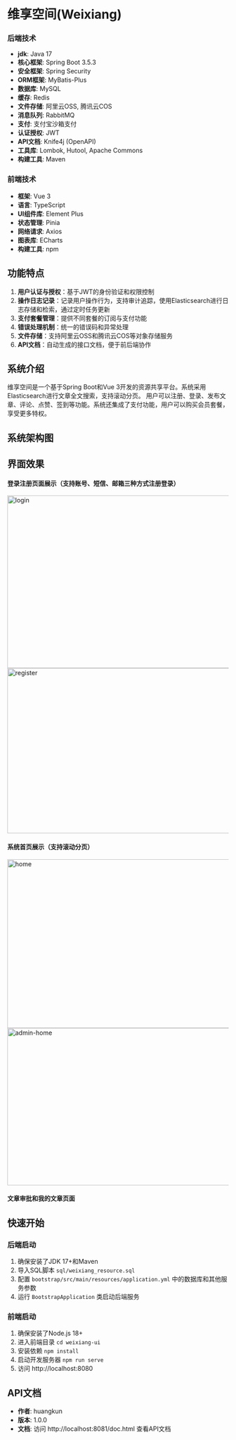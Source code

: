 # 维享空间(Weixiang)
### 后端技术
- **jdk**: Java 17
- **核心框架**: Spring Boot 3.5.3
- **安全框架**: Spring Security
- **ORM框架**: MyBatis-Plus
- **数据库**: MySQL
- **缓存**: Redis
- **文件存储**: 阿里云OSS, 腾讯云COS
- **消息队列**: RabbitMQ
- **支付**:  支付宝沙箱支付
- **认证授权**: JWT
- **API文档**: Knife4j (OpenAPI)
- **工具库**: Lombok, Hutool, Apache Commons
- **构建工具**: Maven

### 前端技术
- **框架**: Vue 3
- **语言**: TypeScript
- **UI组件库**: Element Plus
- **状态管理**: Pinia
- **网络请求**: Axios
- **图表库**: ECharts
- **构建工具**: npm

## 功能特点
1. **用户认证与授权**：基于JWT的身份验证和权限控制
2. **操作日志记录**：记录用户操作行为，支持审计追踪，使用Elasticsearch进行日志存储和检索，通过定时任务更新
3. **支付套餐管理**：提供不同套餐的订阅与支付功能
4. **错误处理机制**：统一的错误码和异常处理
5. **文件存储**：支持阿里云OSS和腾讯云COS等对象存储服务
6. **API文档**：自动生成的接口文档，便于前后端协作
## 系统介绍
维享空间是一个基于Spring Boot和Vue 3开发的资源共享平台。系统采用Elasticsearch进行文章全文搜索，支持滚动分页。
用户可以注册、登录、发布文章、评论、点赞、签到等功能。系统还集成了支付功能，用户可以购买会员套餐，享受更多特权。
## 系统架构图

## 界面效果
#### 登录注册页面展示（支持账号、短信、邮箱三种方式注册登录）
<img width="639" height="392" alt="login" src="https://github.com/user-attachments/assets/7b833537-daa9-431a-abfb-bba4054734ce" />
<img width="633" height="375" alt="register" src="https://github.com/user-attachments/assets/b263d54d-c7a9-45ca-a49e-134cabb710f0" />

#### 系统首页展示（支持滚动分页）
<img width="637" height="383" alt="home" src="https://github.com/user-attachments/assets/06276a1b-5458-417f-8906-1ef38ea7f61f" />
<img width="624" height="357" alt="admin-home" src="https://github.com/user-attachments/assets/499114b7-aade-4e74-91a3-70a28353e29b" />

#### 文章审批和我的文章页面


## 快速开始

### 后端启动
1. 确保安装了JDK 17+和Maven
2. 导入SQL脚本 `sql/weixiang_resource.sql`
3. 配置 `bootstrap/src/main/resources/application.yml` 中的数据库和其他服务参数
4. 运行 `BootstrapApplication` 类启动后端服务

### 前端启动
1. 确保安装了Node.js 18+
2. 进入前端目录 `cd weixiang-ui`
3. 安装依赖 `npm install`
4. 启动开发服务器 `npm run serve`
5. 访问 http://localhost:8080

## API文档
- **作者**: huangkun
- **版本**: 1.0.0
- **文档**: 访问 http://localhost:8081/doc.html 查看API文档

